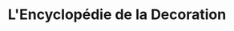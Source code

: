 ---
ref: sol-030-0256
title: "L'Encyclopédie de la Decoration"
author_name: [unknown author]
publisher: [unknown publisher]
year: unknown date
origin: France
formats: [book, book-cover]
disciplines: [graphic-design, illustration, typography]
tags: [interior design]
layout: artifact
status: wip
published: false
image_count: 
date_added: 2023-06-23
---